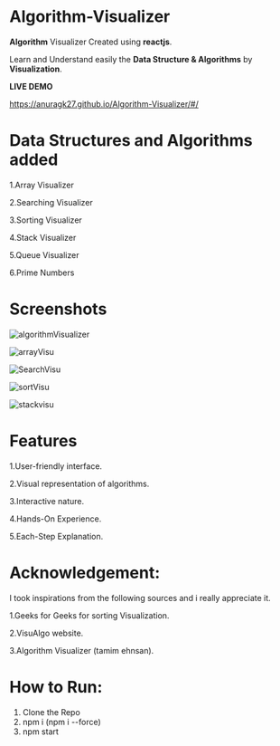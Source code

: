 # Algorithm-Visualizer

**Algorithm** Visualizer Created using **reactjs**.

Learn and Understand easily the **Data Structure & Algorithms** by **Visualization**.

**LIVE DEMO**

https://anuragk27.github.io/Algorithm-Visualizer/#/

# Data Structures and Algorithms added

1.Array Visualizer

2.Searching Visualizer

3.Sorting Visualizer

4.Stack Visualizer

5.Queue Visualizer

6.Prime Numbers

# Screenshots

![algorithmVisualizer](https://github.com/anuragk27/Algorithm-Visualizer/assets/95006508/65029f5e-5f30-47d4-b784-a201bc2ed5ae)

![arrayVisu](https://github.com/anuragk27/Algorithm-Visualizer/assets/95006508/5b551671-849d-4d51-8b3d-d4174b64188c)

![SearchVisu](https://github.com/anuragk27/Algorithm-Visualizer/assets/95006508/27a41e54-50ac-42bf-8657-d04d7c182de2)

![sortVisu](https://github.com/anuragk27/Algorithm-Visualizer/assets/95006508/f466e3c3-0013-4705-a0eb-cdd0a6a233be)

![stackvisu](https://github.com/anuragk27/Algorithm-Visualizer/assets/95006508/6302030a-2025-4dd6-9c6e-0aba2b167434)



# Features

1.User-friendly interface.

2.Visual representation of algorithms.

3.Interactive nature.

4.Hands-On Experience.

5.Each-Step Explanation.

# Acknowledgement:

I took inspirations from the following sources and i really appreciate it.

1.Geeks for Geeks for sorting Visualization.

2.VisuAlgo website.

3.Algorithm Visualizer (tamim ehnsan).

# How to Run:
1. Clone the Repo
2. npm i (npm i --force)
3. npm start



